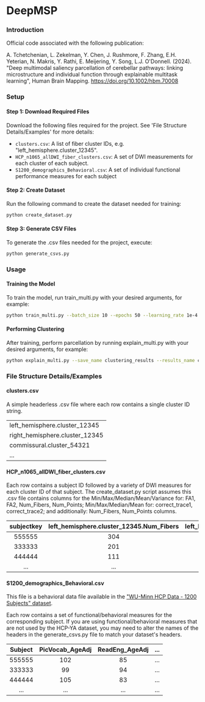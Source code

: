 # DeepMSP

### Introduction 

Official code associated with the following publication:

A. Tchetchenian, L. Zekelman, Y. Chen, J. Rushmore, F. Zhang, E.H. Yeterian, N. Makris, Y. Rathi, E. Meijering, Y. Song, L.J. O'Donnell. (2024). "Deep multimodal saliency parcellation of cerebellar pathways: linking microstructure and individual function through explainable multitask learning", Human Brain Mapping. https://doi.org/10.1002/hbm.70008

### Setup

#### Step 1: Download Required Files

Download the following files required for the project. See 'File Structure Details/Examples' for more details:

- `clusters.csv`: A list of fiber cluster IDs, e.g. "left_hemisphere.cluster_12345".
- `HCP_n1065_allDWI_fiber_clusters.csv`: A set of DWI measurements for each cluster of each subject.
- `S1200_demographics_Behavioral.csv`: A set of individual functional performance measures for each subject

#### Step 2: Create Dataset

Run the following command to create the dataset needed for training:

```bash
python create_dataset.py
```

#### Step 3: Generate CSV Files

To generate the .csv files needed for the project, execute:

```bash
python generate_csvs.py
```

### Usage

#### Training the Model

To train the model, run train_multi.py with your desired arguments, for example:

```bash
python train_multi.py --batch_size 10 --epochs 50 --learning_rate 1e-4 --input_channels 1940 --results_dir ./results --dataset_dir new_dataset --dropout 10 --save_name cerebellum_optimised_transformer
```

#### Performing Clustering

After training, perform parcellation by running explain_multi.py with your desired arguments, for example:

```bash
python explain_multi.py --save_name clustering_results --results_name cerebellum_optimised_transformer --model transformer --bilateral
```

### File Structure Details/Examples

#### clusters.csv

A simple headerless .csv file where each row contains a single cluster ID string.

|                                |
|--------------------------------|
| left_hemisphere.cluster_12345  |
| right_hemisphere.cluster_12345 |
| commissural.cluster_54321      |
| ...                            |

#### HCP_n1065_allDWI_fiber_clusters.csv

Each row contains a subject ID followed by a variety of DWI measures for each cluster ID of that subject. The create_dataset.py script assumes this .csv file contains columns for the Min/Max/Median/Mean/Variance for: FA1, FA2, Num_Fibers, Num_Points; Min/Max/Median/Mean for: correct_trace1, correct_trace2; and additionally: Num_Fibers, Num_Points columns.

| subjectkey | left_hemisphere.cluster_12345.Num_Fibers | left_hemisphere.cluster_12345.FA1.Mean | ... | right_hemisphere.cluster_12345.NumFibers | ... |
|:----------:|:----------------------------------------:|:--------------------------------------:|:---:|:----------------------------------------:|:---:|
|   555555   |                    304                   |                  0.34                  | ... |                    403                   | ... |
|   333333   |                    201                   |                  0.55                  | ... |                    204                   | ... |
|   444444   |                    111                   |                  0.32                  | ... |                    112                   | ... |
|     ...    |                    ...                   |                   ...                  | ... |                    ...                   | ... |

#### S1200_demographics_Behavioral.csv

This file is a behavioral data file available in the ["WU-Minn HCP Data - 1200 Subjects" dataset](https://www.humanconnectome.org/study/hcp-young-adult/document/1200-subjects-data-release).

Each row contains a set of functional/behavioral measures for the corresponding subject. If you are using functional/behavioral measures that are not used by the HCP-YA dataset, you may need to alter the names of the headers in the generate_csvs.py file to match your dataset's headers.

| Subject | PicVocab_AgeAdj | ReadEng_AgeAdj | ... |
|:-------:|:---------------:|:--------------:|:---:|
|  555555 |       102       |       85       | ... |
|  333333 |        99       |       94       | ... |
|  444444 |       105       |       83       | ... |
|   ...   |       ...       |       ...      | ... |
